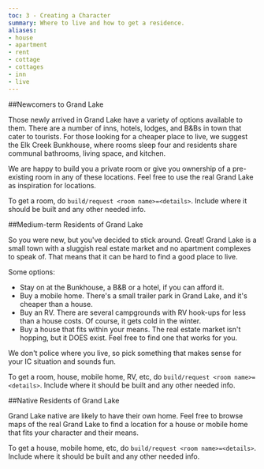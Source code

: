 ```yaml
---
toc: 3 - Creating a Character
summary: Where to live and how to get a residence.
aliases:
- house
- apartment
- rent
- cottage
- cottages
- inn
- live
---
```

##Newcomers to Grand Lake

Those newly arrived in Grand Lake have a variety of options available to them. There are a number of inns, hotels, lodges, and B&Bs in town that cater to tourists. For those looking for a cheaper place to live, we suggest the Elk Creek Bunkhouse, where rooms sleep four and residents share communal bathrooms, living space, and kitchen.

We are happy to build you a private room or give you ownership of a pre-existing room in any of these locations. Feel free to use the real Grand Lake as inspiration for locations.

To get a room, do `build/request <room name>=<details>`. Include where it should be built and any other needed info.

##Medium-term Residents of Grand Lake

So you were new, but you've decided to stick around. Great! Grand Lake is a small town with a sluggish real estate market and no apartment complexes to speak of. That means that it can be hard to find a good place to live.

Some options:

* Stay on at the Bunkhouse, a B&B or a hotel, if you can afford it.
* Buy a mobile home. There's a small trailer park in Grand Lake, and it's cheaper than a house.
* Buy an RV. There are several campgrounds with RV hook-ups for less than a house costs. Of course, it gets cold in the winter.
* Buy a house that fits within your means. The real estate market isn't hopping, but it DOES exist. Feel free to find one that works for you.

We don't police where you live, so pick something that makes sense for your IC situation and sounds fun.

To get a room, house, mobile home, RV, etc, do `build/request <room name>=<details>`. Include where it should be built and any other needed info.

##Native Residents of Grand Lake

Grand Lake native are likely to have their own home. Feel free to browse maps of the real Grand Lake to find a location for a house or mobile home that fits your character and their means.

To get a house, mobile home, etc, do `build/request <room name>=<details>`. Include where it should be built and any other needed info.
